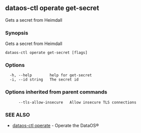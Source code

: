 ## dataos-ctl operate get-secret

Gets a secret from Heimdall

### Synopsis

Gets a secret from Heimdall

```
dataos-ctl operate get-secret [flags]
```

### Options

```
  -h, --help        help for get-secret
  -i, --id string   The secret id
```

### Options inherited from parent commands

```
      --tls-allow-insecure   Allow insecure TLS connections
```

### SEE ALSO

* [dataos-ctl operate](dataos-ctl_operate.md)	 - Operate the DataOS®

